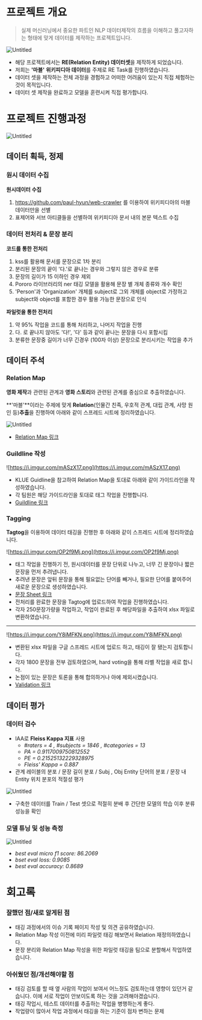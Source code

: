 # 프로젝트 개요

> 실제 머신러닝에서 중요한 파트인 NLP 데이터제작의 흐름을 이해하고 풀고자하는 형태에 맞게 데이터를 제작하는 프로젝트입니다.
> 

![Untitled](https://s3.us-west-2.amazonaws.com/secure.notion-static.com/b08de381-f37b-4212-970b-d2cabf1bebe8/Untitled.png?X-Amz-Algorithm=AWS4-HMAC-SHA256&X-Amz-Content-Sha256=UNSIGNED-PAYLOAD&X-Amz-Credential=AKIAT73L2G45EIPT3X45%2F20211119%2Fus-west-2%2Fs3%2Faws4_request&X-Amz-Date=20211119T063919Z&X-Amz-Expires=86400&X-Amz-Signature=f2f6a4d6c63c84b6fc7b377052adcd570f15186f15c892ea07bf3eaa0bc0eb86&X-Amz-SignedHeaders=host&response-content-disposition=filename%20%3D%22Untitled.png%22&x-id=GetObject)

- 해당 프로젝트에서는 **RE(Relation Entity) 데이터셋**을 제작하게 되었습니다.
- 저희는 **'마블'** **위키피디아 데이터**를 주제로 RE Task를 진행하였습니다.
- 데이터 셋을 제작하는 전체 과정을 경험하고 어떠한 어려움이 있는지 직접 체험하는 것이 목적입니다.
- 데이터 셋 제작을 완료하고 모델을 훈련시켜 직접 평가합니다.

# 프로젝트 진행과정

![Untitled](https://s3.us-west-2.amazonaws.com/secure.notion-static.com/adefc2e0-68c5-406b-a1c7-f79df65a6f4d/Untitled.png?X-Amz-Algorithm=AWS4-HMAC-SHA256&X-Amz-Content-Sha256=UNSIGNED-PAYLOAD&X-Amz-Credential=AKIAT73L2G45EIPT3X45%2F20211119%2Fus-west-2%2Fs3%2Faws4_request&X-Amz-Date=20211119T063902Z&X-Amz-Expires=86400&X-Amz-Signature=1c48a721ad2148c261d9dd348daf96d07cc56ccb040a6303925168754218a913&X-Amz-SignedHeaders=host&response-content-disposition=filename%20%3D%22Untitled.png%22&x-id=GetObject)

## 데이터 획득, 정제

### 원시 **데이터 수집**

**원시데이터 수집**

1. https://github.com/paul-hyun/web-crawler 를 이용하여 위키피디아의 마블 데이터만을 선별
2. 표제어와 서브 아티클들을 선별하여 위키피디아 문서 내의 본문 텍스트 수집

### 데이터 전처리 & 문장 분리

**코드를 통한 전처리** 

1. kss를 활용해 문서를 문장으로 1차 분리
2. 분리된 문장의 끝이 '다.'로 끝나는 경우와 그렇지 않은 경우로 분류
3. 문장의 길이가 15 이하인 경우 제외
4. Pororo 라이브러리의 ner 태깅 모델을 활용해 문장 별 개체 종류와 개수 확인
5. 'Person'과 'Organization' 개체를 subject로 그외 개체를 object로 가정하고 subject와 object를 포함한 경우 활용 가능한 문장으로 인식

**파일럿을 통한 전처리**

1. 약 95% 작업을 코드를 통해 처리하고, 나머지 작업을 진행
2. 다. 로 끝나지 않아도 '다!', '다' 등과 같이 끝나는 문장을 다시 포함시킴
3. 분류한 문장중 길이가 너무 긴경우 (100자 이상) 문장으로 분리시키는 작업을 추가

## 데이터 주석

### Relation Map

**영화 제작**과 관련된 관계과 **영화 스토리**와 관련된 관계를 중심으로 추출하였습니다.

**'마블'**이라는 주제에 맞게 **Relation**(인물간 친족, 우호적 관계, 대립 관계, 사망 원인 등)**추출**을 진행하여 아래와 같이 스프레드 시트에 정리하였습니다. 

![Untitled](https://s3.us-west-2.amazonaws.com/secure.notion-static.com/7d97c7fe-b4eb-4324-9f74-c0d0f6f4752a/Untitled.png?X-Amz-Algorithm=AWS4-HMAC-SHA256&X-Amz-Content-Sha256=UNSIGNED-PAYLOAD&X-Amz-Credential=AKIAT73L2G45EIPT3X45%2F20211119%2Fus-west-2%2Fs3%2Faws4_request&X-Amz-Date=20211119T063939Z&X-Amz-Expires=86400&X-Amz-Signature=4290edacedca63f69c02a4bb5226162e5f5b92fc79c9d2d907f1cb81266694d2&X-Amz-SignedHeaders=host&response-content-disposition=filename%20%3D%22Untitled.png%22&x-id=GetObject)

- [Relation Map 링크](https://docs.google.com/spreadsheets/d/1qT36nWvTIGjNksaHCSqYIKk2Il0rdxVmjSKUlIYiOwc/edit#gid=0)

### Guildline 작성

![https://i.imgur.com/mASzX17.png](https://i.imgur.com/mASzX17.png)

- KLUE Guidline을 참고하여 Relation Map을 토대로 아래와 같이 가이드라인을 작성하였습니다.
- 각 팀원은 해당 가이드라인을 토대로 태그 작업을 진행합니다.
- [Guildline 링크](https://docs.google.com/document/d/1QyL3q1x-V0-NcNqrhRDzpUmKLi5JY0VC/edit?usp=sharing&ouid=117348035096347046571&rtpof=true&sd=true)

### Tagging

**Tagtog**을 이용하여 데이터 태깅을 진행한 후 아래와 같이 스프레드 시트에 정리하였습니다. 

![https://i.imgur.com/OP2f9Mj.png](https://i.imgur.com/OP2f9Mj.png)

- 태그 작업을 진행하기 전, 원시데이터를 문장 단위로 나누고, 너무 긴 문장이나 짧은 문장을 먼저 추려냅니다.
- 추려낸 문장은 앞뒤 문장을 통해 필요없는 단어를 빼거나, 필요한 단어를 붙여주어 새로운 문장으로 생성하였습니다.
- [문장 Sheet 링크](https://docs.google.com/spreadsheets/d/1Us5BopmTVjQymheFrQt6Wos6x4FLQXnt/edit?usp=sharing&ouid=103199421593842133648&rtpof=true&sd=true)
- 전처리를 완료한 문장을 Tagtog에 업로드하여 작업을 진행하였습니다.
- 각자 250문장가량을 작업하고, 작업이 완료된 후 해당파일을 추출하여 xlsx 파일로 변환하였습니다.

---

![https://i.imgur.com/Y8iMFKN.png](https://i.imgur.com/Y8iMFKN.png)

- 변환된 xlsx 파일을 구글 스프레드 시트에 업로드 하고, 태깅이 잘 됐는지 검토합니다.
- 각자 1800 문장을 전부 검토하였으며, hard voting을 통해 라벨 작업을 새로 합니다.
- 논점이 있는 문장은 토론을 통해 합의하거나 아에 제외시켰습니다.
- [Validation 링크](https://docs.google.com/spreadsheets/d/1O_ylWxr28Gz8BwOs7H1_ZVrT9OqysZjztGBtasU8SwQ/edit#gid=1012725742)

## 데이터 평가

### 데이터 검수

- IAA로 **Fleiss Kappa 지표** 사용
    - *#raters =  4 , #subjects =  1846 , #categories =  13*
    - *PA =  0.9117009750812552*
    - *PE = 0.21525132229328975*
    - *Fleiss' Kappa = 0.887*
- 관계 레이블의 분포 / 문장 길이 분포 / Subj , Obj Entity 단어의 분포 / 문장 내 Entity 위치 분포의 적절성 평가

![Untitled](https://s3.us-west-2.amazonaws.com/secure.notion-static.com/a1f02628-a1dd-48be-b9b8-d9f49697cc1e/Untitled.png?X-Amz-Algorithm=AWS4-HMAC-SHA256&X-Amz-Content-Sha256=UNSIGNED-PAYLOAD&X-Amz-Credential=AKIAT73L2G45EIPT3X45%2F20211119%2Fus-west-2%2Fs3%2Faws4_request&X-Amz-Date=20211119T064027Z&X-Amz-Expires=86400&X-Amz-Signature=2ab4584182493ea3b5dc45c76521a5197cef29d40a1507127bbfa101f9ca143b&X-Amz-SignedHeaders=host&response-content-disposition=filename%20%3D%22Untitled.png%22&x-id=GetObject)

- 구축한 데이터를 Train / Test 셋으로 적절히 분배 후 간단한 모델의 학습 이후 분류 성능을 확인

### 모델 튜닝 및 성능 측정

![Untitled](https://s3.us-west-2.amazonaws.com/secure.notion-static.com/486c0ce5-b447-4f84-a405-a480b2598a7e/Untitled.png?X-Amz-Algorithm=AWS4-HMAC-SHA256&X-Amz-Content-Sha256=UNSIGNED-PAYLOAD&X-Amz-Credential=AKIAT73L2G45EIPT3X45%2F20211119%2Fus-west-2%2Fs3%2Faws4_request&X-Amz-Date=20211119T064052Z&X-Amz-Expires=86400&X-Amz-Signature=ab3fce005d50cf94fd46d48957a2d7ed72c817b12da55680cc0739f76bdabce4&X-Amz-SignedHeaders=host&response-content-disposition=filename%20%3D%22Untitled.png%22&x-id=GetObject)

- *best eval micro f1 score:  86.2069*
- *bset eval loss:  0.9085*
- *best eval accuracy:  0.8689*

# 회고록

### **잘했던 점/새로 알게된 점**

- 태깅 과정에서의 이슈 기록 페이지 작성 및 의견 공유하였습니다.
- Relation Map 작성 이전에 미리 파일럿 태깅 해보면서 Relation 재정의하였습니다.
- 문장 분리와 Relation Map 작성을 위한 파일럿 태깅을 팀으로 분할해서 작업하였습니다.

### **아쉬웠던 점/개선해야할 점**

- 태깅 검토를 할 때 옆 사람의 작업이 보여서 어느정도 검토하는데 영향이 있던거 같습니다. 이에 서로 작업이 안보이도록 하는 것을 고려해야겠습니다.
- 태깅 작업시, 테스트 데이터를 추출하는 작업을 병행하는게 좋다.
- 작업량이 많아서 작업 과정에서 태깅을 하는 기준이 점차 변하는 문제
